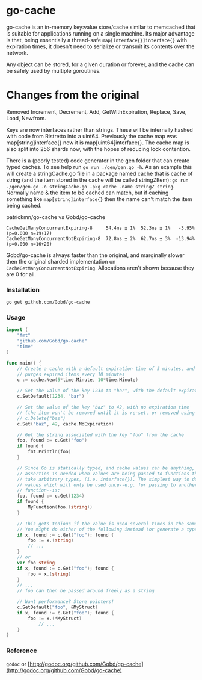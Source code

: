 # go-cache

go-cache is an in-memory key:value store/cache similar to memcached that is
suitable for applications running on a single machine. Its major advantage is
that, being essentially a thread-safe `map[interface{}]interface{}` with expiration
times, it doesn't need to serialize or transmit its contents over the network.

Any object can be stored, for a given duration or forever, and the cache can be
safely used by multiple goroutines.

# Changes from the original

Removed Increment, Decrement, Add, GetWithExpiration, Replace, Save, Load, Newfrom.

Keys are now interfaces rather than strings. These will be internally hashed with
code from Ristretto into a uint64. Previously the cache map was map[string]interface{}
now it is map[uint64]interface{}. The cache map is also split into 256 shards now,
with the hopes of reducing lock contention.

There is a (poorly tested) code generator in the gen folder that can create typed caches. To see help
run `go run ./gen/gen.go -h`. As an example this will create a stringCache.go file in a
package named cache that is cache of string (and the item stored in the cache will be called stringZItem):
`go run ./gen/gen.go -o stringCache.go -pkg cache -name stringZ string`. Normally name & the item to be cached
can match, but if caching something like `map[string]interface{}` then the name can't match
the item being cached.


patrickmn/go-cache vs Gobd/go-cache
```
CacheGetManyConcurrentExpiring-8     54.4ns ± 1%  52.3ns ± 1%   -3.95%  (p=0.000 n=19+17)
CacheGetManyConcurrentNotExpiring-8  72.8ns ± 2%  62.7ns ± 3%  -13.94%  (p=0.000 n=16+20)
```

Gobd/go-cache is always faster than the original, and marginally slower then the original
sharded implementation on `CacheGetManyConcurrentNotExpiring`. Allocations aren't shown
because they are 0 for all.

### Installation

`go get github.com/Gobd/go-cache`

### Usage

```go
import (
	"fmt"
	"github.com/Gobd/go-cache"
	"time"
)

func main() {
	// Create a cache with a default expiration time of 5 minutes, and which
	// purges expired items every 10 minutes
	c := cache.New(5*time.Minute, 10*time.Minute)

	// Set the value of the key 1234 to "bar", with the default expiration time
	c.SetDefault(1234, "bar")

	// Set the value of the key "baz" to 42, with no expiration time
	// (the item won't be removed until it is re-set, or removed using
	// c.Delete("baz")
	c.Set("baz", 42, cache.NoExpiration)

	// Get the string associated with the key "foo" from the cache
	foo, found := c.Get("foo")
	if found {
		fmt.Println(foo)
	}

	// Since Go is statically typed, and cache values can be anything, type
	// assertion is needed when values are being passed to functions that don't
	// take arbitrary types, (i.e. interface{}). The simplest way to do this for
	// values which will only be used once--e.g. for passing to another
	// function--is:
	foo, found := c.Get(1234)
	if found {
		MyFunction(foo.(string))
	}

	// This gets tedious if the value is used several times in the same function.
	// You might do either of the following instead (or generate a typed cache):
	if x, found := c.Get("foo"); found {
		foo := x.(string)
		// ...
	}
	// or
	var foo string
	if x, found := c.Get("foo"); found {
		foo = x.(string)
	}
	// ...
	// foo can then be passed around freely as a string

	// Want performance? Store pointers!
	c.SetDefault("foo", &MyStruct)
	if x, found := c.Get("foo"); found {
		foo := x.(*MyStruct)
			// ...
	}
}
```

### Reference

`godoc` or [http://godoc.org/github.com/Gobd/go-cache](http://godoc.org/github.com/Gobd/go-cache)
